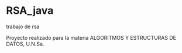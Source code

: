 # RSA_java
trabajo de rsa


Proyecto realizado para la materia ALGORITMOS Y ESTRUCTURAS DE DATOS, U.N.Sa.
